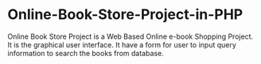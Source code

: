 # Online-Book-Store-Project-in-PHP
Online Book Store Project is a Web Based Online e-book Shopping Project. It is the graphical user interface.  It have a form for user to input query information to search the books from database.
